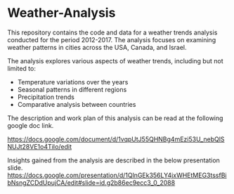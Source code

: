 # Weather-Analysis

This repository contains the code and data for a weather trends analysis conducted for the period 2012-2017. The analysis focuses on examining weather patterns in cities across the USA, Canada, and Israel.

The analysis explores various aspects of weather trends, including but not limited to:

- Temperature variations over the years
- Seasonal patterns in different regions
- Precipitation trends
- Comparative analysis between countries


The description and work plan of this analysis can be read at the following google doc link.

https://docs.google.com/document/d/1vqpUtJ55QHNBg4mEzi53U_nebQlSNUJt28VE1o4TiIo/edit

Insights gained from the analysis are described in the below presentation slide.
https://docs.google.com/presentation/d/1QlnGEk356LY4jxWHEtMEG3tssfBibNsngZCDdUpujCA/edit#slide=id.g2b86ec9ecc3_0_2088
